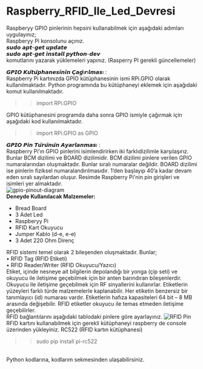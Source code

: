 # Raspberry_RFID_Ile_Led_Devresi

Raspberyy GPIO pinlerinin hepsini kullanabilmek için aşağıdaki adımları uygulayınız; <br>
Raspberyy Pi konsolunu açınız. <br>
𝙨𝙪𝙙𝙤 𝙖𝙥𝙩-𝙜𝙚𝙩 𝙪𝙥𝙙𝙖𝙩𝙚 <br>
𝙨𝙪𝙙𝙤 𝙖𝙥𝙩-𝙜𝙚𝙩 𝙞𝙣𝙨𝙩𝙖𝙡𝙡 𝙥𝙮𝙩𝙝𝙤𝙣-𝙙𝙚𝙫 <br>
komutlarını yazarak yüklemeleri yapınız. (Rasperry PI gerekli güncellemeler) <br>

𝙂𝙋𝙄𝙊 𝙆𝙪̈𝙩𝙪̈𝙥𝙝𝙖𝙣𝙚𝙨𝙞𝙣𝙞𝙣 𝘾̧𝙖𝙜̆ı𝙧ı𝙡𝙢𝙖𝙨ı :  <br>
Raspberry Pi kartınızda GPIO kütüphanesinin ismi RPi.GPIO olarak kullanılmaktadır. Python programında bu kütüphaneyi eklemek için aşağıdaki komut kullanılmaktadır.
>> import RPi.GPIO

GPIO kütüphanesini programda daha sonra GPIO ismiyle çağırmak için aşağıdaki kod kullanılmaktadır.

>> import RPi.GPIO as GPIO

𝙂𝙋𝙄𝙊 𝙋𝙞𝙣 𝙏𝙪̈𝙧𝙪̈𝙣𝙪̈𝙣 𝘼𝙮𝙖𝙧𝙡𝙖𝙣𝙢𝙖𝙨ı : <br> 
Raspberry Pi’ın GPIO pinlerini isimlendirirken iki farklıdizilimle karşılaşırız. Bunlar BCM dizilimi ve BOARD dizilimidir. BCM dizilimi pinlere verilen GPIO numaralarından oluşmaktadır. Bunlar sıralı numaralar değildir. BOARD dizilimi ise pinlerin fiziksel numaralandırılmasıdır. 1’den başlayıp 40’a kadar devam eden sıralı sayılardan oluşur.
Resimde Raspberry Pi'nin pin girişleri ve isimleri yer almaktadır. <br>
![gpio-pinout-diagram](https://user-images.githubusercontent.com/106193850/187070778-c4f0181f-84a5-4524-9053-1717bb102509.png)
<br>
**Deneyde Kullanılacak Malzemeler:** <br>
- Bread Board <br>
- 3 Adet Led <br>
- Raspberyy Pi <br>
- RFID Kart Okuyucu <br>
- Jumper Kablo (d-e, e-e) <br>
- 3 Adet 220 Ohm Direnç <br>

RFID sistemi temel olarak 2 bileşenden oluşmaktadır. Bunlar; <br>
• RFID Tag (RFID Etiketi) <br>
• RFID Reader/Writer (RFID Okuyucu/Yazıcı) <br>
Etiket, içinde nesneye ait bilgilerin depolandığı bir yonga (çip seti) ve okuyucu ile iletişime geçebilmek için bir anten barındıran bileşenlerdir. Okuyucu ile iletişime geçebilmek için RF sinyallerini kullanırlar. Etiketlerin yüzeyleri farklı türde malzemelerle kaplanabilir. Her etiketin benzersiz bir tanımlayıcı (id) numarası vardır. Etiketlerin hafıza kapasiteleri 64 bit – 8 MB arasında değişebilir. RFID etiketler okuyucu ile temas etmeden iletişime geçebilirler. <br>
RFID bağlantılarını aşağıdaki tablodaki pinlere göre ayarlayınız.
![RFID Pin](https://user-images.githubusercontent.com/106193850/187072547-7abcecb5-0354-4e02-8572-3ec40427d761.png) <br>
RFID kartını kullanabilmek için gerekli kütüphaneyi raspberry de console üzerinden yükleyiniz. RC522 (RFID kartın kütüphanesi) <br>

>> sudo pip install pi-rc522
<br>
Python kodlarına, kodlarım sekmesinden ulaşabilirsiniz.


